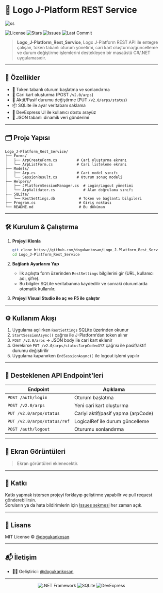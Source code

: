 
# 🔗 Logo J-Platform REST Service

![ss](https://github.com/user-attachments/assets/3026dcc9-e4eb-4ad1-ad7e-a1573f412dbc)

![License](https://img.shields.io/github/license/dogukankosan/Logo_J-Platform_Rest_Service)
![Stars](https://img.shields.io/github/stars/dogukankosan/Logo_J-Platform_Rest_Service)
![Issues](https://img.shields.io/github/issues/dogukankosan/Logo_J-Platform_Rest_Service)
![Last Commit](https://img.shields.io/github/last-commit/dogukankosan/Logo_J-Platform_Rest_Service)

> **Logo_J-Platform_Rest_Service**, Logo J-Platform REST API ile entegre çalışan, token tabanlı oturum yönetimi, cari kart oluşturma/güncelleme ve durum değiştirme işlemlerini destekleyen bir masaüstü C#/.NET uygulamasıdır.

---

## 🚀 Özellikler

- 🔐 Token tabanlı oturum başlatma ve sonlandırma
- 🧾 Cari kart oluşturma (POST `/v2.0/arps`)
- 🔄 Aktif/Pasif durumu değiştirme (PUT `/v2.0/arps/status`)
- 📦 SQLite ile ayar veritabanı saklama
- 💬 DevExpress UI ile kullanıcı dostu arayüz
- 📡 JSON tabanlı dinamik veri gönderimi

---

## 🗂 Proje Yapısı

```
Logo_J-Platform_Rest_Service/
├── Forms/
│   ├── ArpCreateForm.cs         # Cari oluşturma ekranı
│   └── ArpListForm.cs           # Cari listeleme ekranı
├── Models/
│   ├── Arp.cs                   # Cari model sınıfı
│   └── SessionResult.cs         # Oturum sonuç modeli
├── Helpers/
│   ├── JPlatformSessionManager.cs  # Login/Logout yönetimi
│   └── ArpValidator.cs             # Alan doğrulama sınıfı
├── SQLite/
│   └── RestSettings.db           # Token ve bağlantı bilgileri
├── Program.cs                    # Giriş noktası
└── README.md                     # Bu döküman
```

---

## 🛠️ Kurulum & Çalıştırma

1. **Projeyi Klonla**
   ```bash
   git clone https://github.com/dogukankosan/Logo_J-Platform_Rest_Service.git
   cd Logo_J-Platform_Rest_Service
   ```

2. **Bağlantı Ayarlarını Yap**
   - İlk açılışta form üzerinden `RestSettings` bilgilerini gir (URL, kullanıcı adı, şifre).
   - Bu bilgiler SQLite veritabanına kaydedilir ve sonraki oturumlarda otomatik kullanılır.

3. **Projeyi Visual Studio ile aç ve F5 ile çalıştır**

---

## ⚙️ Kullanım Akışı

1. Uygulama açılırken `RestSettings` SQLite üzerinden okunur  
2. `StartSessionAsync()` çağrısı ile J-Platform’dan token alınır  
3. `POST /v2.0/arps` → JSON body ile cari kart eklenir  
4. Gerekirse `PUT /v2.0/arps/status?arpCode=XYZ` çağrısı ile pasif/aktif durumu değiştirilir  
5. Uygulama kapanırken `EndSessionAsync()` ile logout işlemi yapılır

---

## 📡 Desteklenen API Endpoint'leri

| Endpoint                     | Açıklama                           |
|-----------------------------|------------------------------------|
| `POST /auth/login`          | Oturum başlatma                    |
| `POST /v2.0/arps`           | Yeni cari kart oluşturma           |
| `PUT /v2.0/arps/status`     | Cariyi aktif/pasif yapma (arpCode) |
| `PUT /v2.0/arps/status/ref` | LogicalRef ile durum güncelleme    |
| `POST /auth/logout`         | Oturumu sonlandırma                |

---

## 📸 Ekran Görüntüleri

> Ekran görüntüleri eklenecektir.

---

## 🤝 Katkı

Katkı yapmak istersen projeyi forklayıp geliştirme yapabilir ve pull request gönderebilirsin.  
Soruların ya da hata bildirimlerin için [Issues sekmesi](https://github.com/dogukankosan/Logo_J-Platform_Rest_Service/issues) her zaman açık.

---

## 📄 Lisans

MIT License © [@dogukankosan](https://github.com/dogukankosan)

---

## 📬 İletişim

- 👨‍💻 Geliştirici: [@dogukankosan](https://github.com/dogukankosan)

---

<p align="center">
  <img src="https://img.shields.io/badge/.NET-Framework-blue?logo=dotnet" alt=".NET Framework" />
  <img src="https://img.shields.io/badge/SQLite-Database-lightgrey" alt="SQLite" />
  <img src="https://img.shields.io/badge/DevExpress-UI-orange" alt="DevExpress" />
</p>
